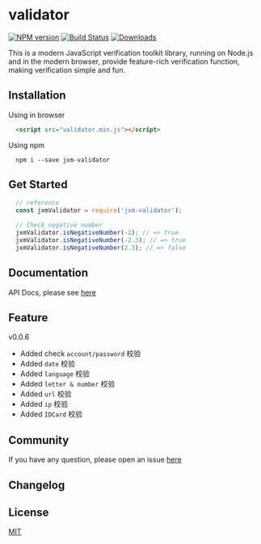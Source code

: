 
validator
===========================

[![NPM version](http://img.shields.io/npm/v/jxm-validator.svg)](https://npmjs.org/package/jxm-validator)
[![Build Status](https://travis-ci.org/sTdobTs/validator.svg?branch=master)](https://travis-ci.org/sTdobTs/validator)
[![Downloads](http://img.shields.io/npm/dm/jxm-validator.svg)](https://npmjs.org/package/jxm-validator)

This is a modern JavaScript verification toolkit library, running on Node.js and in the modern browser, provide feature-rich verification function, making verification simple and fun.

## Installation

Using in browser

```html
  <script src="validator.min.js"></script>
```

Using npm

```shell
  npm i --save jxm-validator
```

## Get Started

```javascript
  // reference
  const jxmValidator = require('jxm-validator');

  // Check negative number
  jxmValidator.isNegativeNumber(-2); // => true
  jxmValidator.isNegativeNumber(-2.3); // => true
  jxmValidator.isNegativeNumber(2.3); // => false
```

## Documentation

API Docs, please see [here](https://github.com/sTdobTs/validator/blob/master/docs/APIs.md)

## Feature

v0.0.6

* Added check `account/password` 校验
* Added `date` 校验
* Added `language` 校验
* Added `letter & number` 校验
* Added `url` 校验
* Added `ip` 校验
* Added `IDCard` 校验

## Community

If you have any question, please open an issue [here](https://github.com/sTdobTs/validator/issues)

## Changelog



## License

[MIT](LICENSE)
